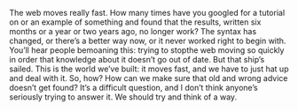

The web moves really fast. How many times have you googled for a tutorial on or an example of something and
found that the results, written six months or a year or two years ago, no longer work? The syntax has changed,
or there’s a better way now, or it never worked right to begin with. You’ll hear people bemoaning
this: trying to stopthe web moving so quickly in order that knowledge about it doesn’t go out of date.
But that ship’s sailed. This is the world we’ve built: it moves fast, and we have to just hat up
and deal with it. So, how? How can we make sure that old and wrong advice doesn’t get found? It’s
a difficult question, and I don’t think anyone’s seriously trying to answer it. We should try and
think of a way. 